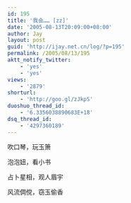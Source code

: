 ```yaml
---
id: 195
title: '我会…… [zz]'
date: '2005-08-13T20:09:00+08:00'
author: Jay
layout: post
guid: 'http://ijay.net.cn/log/?p=195'
permalink: /2005/08/13/195
aktt_notify_twitter:
    - 'yes'
    - 'yes'
views:
    - '2879'
shorturl:
    - 'http://goo.gl/zJkpS'
duoshuo_thread_id:
    - '6.3356038890683E+18'
dsq_thread_id:
    - '4297360189'
---
```


吹口琴，玩玉箫

泡泡妞，看小书

占卜星相，观人眉宇

风流倜傥，窃玉偷香